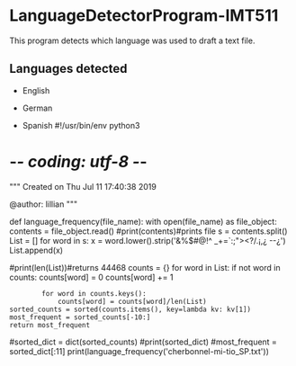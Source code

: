 # LanguageDetectorProgram-IMT511
This program detects which language was used to draft a text file.

## Languages detected

* English
 
* German

* Spanish
#!/usr/bin/env python3
# -*- coding: utf-8 -*-
"""
Created on Thu Jul 11 17:40:38 2019

@author: lillian
"""

def language_frequency(file_name):
    with open(file_name) as file_object:
        contents = file_object.read()
    #print(contents)#prints file
    s = contents.split()
    List = []
    for word in s:
        x = word.lower().strip('&%$#@!^ _+=`:;"><?/\.¡,¿ --¿')
        List.append(x)
    

#print(len(List))#returns 44468
    counts = {}
    for word in List:
        if not word in counts:
            counts[word] = 0
            counts[word] += 1
       
            for word in counts.keys():
                counts[word] = counts[word]/len(List)
    sorted_counts = sorted(counts.items(), key=lambda kv: kv[1])
    most_frequent = sorted_counts[-10:]
    return most_frequent
#sorted_dict = dict(sorted_counts)
#print(sorted_dict)
#most_frequent = sorted_dict[:11]
print(language_frequency('cherbonnel-mi-tio_SP.txt'))